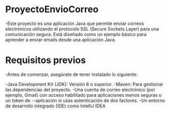 # ProyectoEnvioCorreo
 
-Este proyecto es una aplicación Java que permite enviar correos electrónicos utilizando el protocolo SSL (Secure Sockets Layer) para una comunicación segura. Está diseñado como un ejemplo básico para aprender a enviar emails desde una aplicación Java.

# Requisitos previos

-Antes de comenzar, asegúrate de tener instalado lo siguiente:

-Java Development Kit (JDK): Versión 8 o superior.
-Maven: Para gestionar las dependencias del proyecto.
-Una cuenta de correo electrónico (por ejemplo, Gmail) con acceso habilitado para aplicaciones menos seguras o un token de --aplicación si usas autenticación de dos factores.
-Un entorno de desarrollo integrado (IDE) como IntelliJ IDEA
